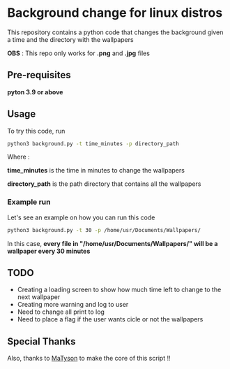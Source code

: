 # Background change for linux distros

This repository contains a python code that changes the background given a time and the directory with the wallpapers

**OBS** : This repo only works for __.png__ and __.jpg__ files

## Pre-requisites

__pyton 3.9 or above__

## Usage

To try this code, run

```sh
python3 background.py -t time_minutes -p directory_path
```
Where :

__time_minutes__ is the time in minutes to change the wallpapers

__directory_path__ is the path directory that contains all the wallpapers

### Example run

Let's see an example on how you can run this code

```sh
python3 background.py -t 30 -p /home/usr/Documents/Wallpapers/
```

In this case, __every file in "/home/usr/Documents/Wallpapers/" will be a wallpaper every 30 minutes__

## TODO

- Creating a loading screen to show how much time left to change to the next wallpaper
- Creating more warning and log to user
- Need to change all print to log
- Need to place a flag if the user wants cicle or not the wallpapers

## Special Thanks

Also, thanks to [MaTyson](https://github.com/MaTyson) to make the core of this script !!